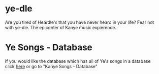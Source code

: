 # ye-dle
Are you tired of Heardle's that you have never heard in your life? Fear not with ye-dle. The epicenter of Kanye music expierence.


# Ye Songs - Database
If you would like the database which has all of Ye's songs in a database click <a href="https://lleastri.sirv.com/KanyeSongs.db" download>here<a/> or go to "Kanye Songs - Database"
